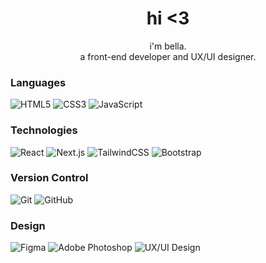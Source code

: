 <h1 align="center">hi <3</h1>


<p align="center">
      i'm bella.<br> a front-end developer and UX/UI designer.<br>
</p>


### Languages

![HTML5](https://img.shields.io/badge/HTML5-000000?style=for-the-badge&logo=html5&logoColor=white)
![CSS3](https://img.shields.io/badge/CSS3-000000?style=for-the-badge&logo=css3&logoColor=white)
![JavaScript](https://img.shields.io/badge/JavaScript-000000?style=for-the-badge&logo=javascript&logoColor=white)


### Technologies

![React](https://img.shields.io/badge/React-000000?style=for-the-badge&logo=react&logoColor=white)
![Next.js](https://img.shields.io/badge/Next.js-000000?style=for-the-badge&logo=nextdotjs&logoColor=white)
![TailwindCSS](https://img.shields.io/badge/TailwindCSS-000000?style=for-the-badge&logo=tailwindcss&logoColor=white)
![Bootstrap](https://img.shields.io/badge/Bootstrap-000000?style=for-the-badge&logo=bootstrap&logoColor=white)


### Version Control

![Git](https://img.shields.io/badge/Git-000000?style=for-the-badge&logo=git&logoColor=white)
![GitHub](https://img.shields.io/badge/GitHub-000000?style=for-the-badge&logo=github&logoColor=white)


### Design

![Figma](https://img.shields.io/badge/Figma-000000?style=for-the-badge&logo=figma&logoColor=white)
![Adobe Photoshop](https://img.shields.io/badge/Adobe%20Photoshop-000000?style=for-the-badge&logo=adobephotoshop&logoColor=white)
![UX/UI Design](https://img.shields.io/badge/UX%2FUI%20Design-000000?style=for-the-badge&logo=adobe&logoColor=white)


